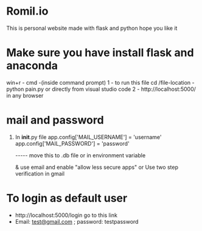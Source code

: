 # Romil.io
This is personal website made with flask and python 
hope you like it

# Make sure you have install flask and anaconda 

win+r - cmd -(inside command prompt)
1 - to run this file cd /file-location
	- python pain.py or directly from visual studio code
2 - http://localhost:5000/ in any browser

# mail and password
1) In __init__.py file
    app.config['MAIL_USERNAME'] = 'username'
    app.config['MAIL_PASSWORD'] = 'password'

	----- move this to .db file or in environment variable

   & use email and enable "allow less secure apps" or Use two step verification in gmail

# To login as default user 
   - http://localhost:5000/login go to this link
   - Email: test@gmail.com ; password: testpassword
